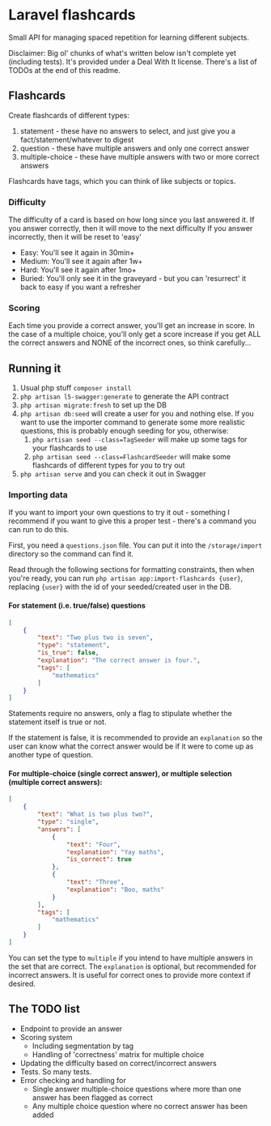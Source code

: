# Laravel flashcards

Small API for managing spaced repetition for learning different subjects.

Disclaimer: Big ol' chunks of what's written below isn't complete yet (including tests). It's provided under a Deal With It license. There's a list of TODOs at the end of this readme.

## Flashcards

Create flashcards of different types:
1. statement - these have no answers to select, and just give you a fact/statement/whatever to digest
2. question - these have multiple answers and only one correct answer
3. multiple-choice - these have multiple answers with two or more correct answers

Flashcards have tags, which you can think of like subjects or topics.

### Difficulty

The difficulty of a card is based on how long since you last answered it.
If you answer correctly, then it will move to the next difficulty
If you answer incorrectly, then it will be reset to 'easy'

- Easy: You'll see it again in 30min+
- Medium: You'll see it again after 1w+ 
- Hard: You'll see it again after 1mo+
- Buried: You'll only see it in the graveyard - but you can 'resurrect' it back to easy if you want a refresher

### Scoring

Each time you provide a correct answer, you'll get an increase in score. In the case of a multiple choice, you'll only get a score increase if you get ALL the correct answers and NONE of the incorrect ones, so think carefully...

## Running it

1. Usual php stuff `composer install`
2. `php artisan l5-swagger:generate` to generate the API contract
3. `php artisan migrate:fresh` to set up the DB
4. `php artisan db:seed` will create a user for you and nothing else. If you want to use the importer command to generate some more realistic questions, this is probably enough seeding for you, otherwise:
   1. `php artisan seed --class=TagSeeder` will make up some tags for your flashcards to use
   2. `php artisan seed --class=FlashcardSeeder` will make some flashcards of different types for you to try out
5. `php artisan serve` and you can check it out in Swagger

### Importing data

If you want to import your own questions to try it out - something I recommend if you want to give this a proper test - there's a command you can run to do this.

First, you need a `questions.json` file. You can put it into the `/storage/import` directory so the command can find it.

Read through the following sections for formatting constraints, then when you're ready, you can run `php artisan app:import-flashcards {user}`, replacing `{user}` with the id of your seeded/created user in the DB.

#### For statement (i.e. true/false) questions
```json
[
    {
        "text": "Two plus two is seven",
        "type": "statement",
        "is_true": false,
        "explanation": "The correct answer is four.",
        "tags": [
            "mathematics"
        ]
    }
]
```

Statements require no answers, only a flag to stipulate whether the statement itself is true or not. 

If the statement is false, it is recommended to provide an `explanation` so the user can know what the correct answer would be if it were to come up as another type of question.

#### For multiple-choice (single correct answer), or multiple selection (multiple correct answers):
```json
[
    {
        "text": "What is two plus two?",
        "type": "single",
        "answers": [
            {
                "text": "Four",
                "explanation": "Yay maths",
                "is_correct": true
            },
            {
                "text": "Three",
                "explanation": "Boo, maths"
            }
        ],
        "tags": [
            "mathematics"
        ]
    }
]
```

You can set the type to `multiple` if you intend to have multiple answers in the set that are correct. The `explanation` is optional, but recommended for incorrect answers. It is useful for correct ones to provide more context if desired.

## The TODO list

- Endpoint to provide an answer
- Scoring system
  - Including segmentation by tag
  - Handling of 'correctness' matrix for multiple choice
- Updating the difficulty based on correct/incorrect answers
- Tests. So many tests.
- Error checking and handling for
  - Single answer multiple-choice questions where more than one answer has been flagged as correct
  - Any multiple choice question where no correct answer has been added
